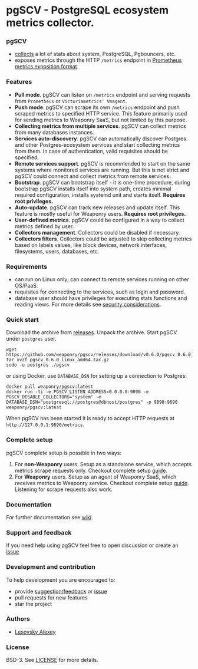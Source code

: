 # pgSCV - PostgreSQL ecosystem metrics collector.

### pgSCV
- [collects](https://github.com/weaponry/pgscv/wiki/Collectors) a lot of stats about system, PostgreSQL, Pgbouncers, etc.
- exposes metrics through the HTTP `/metrics` endpoint in [Prometheus metrics exposition format](https://prometheus.io/docs/concepts/data_model/).

### Features
- **Pull mode**. pgSCV can listen on `/metrics` endpoint and serving requests from `Prometheus` or `Victoriametrics' Vmagent`.
- **Push mode**. pgSCV can scrape its own `/metrics` endpoint and push scraped metrics to specified HTTP service.
  This feature primarily used for sending metrics to Weaponry SaaS, but not limited by this purpose.
- **Collecting metrics from multiple services**. pgSCV can collect metrics from many databases instances.
- **Services auto-discovery**. pgSCV can automatically discover Postgres and other Postgres-ecosystem services and
  start collecting metrics from them. In case of authentication, valid requisites should be specified.
- **Remote services support**. pgSCV is recommended to start on the same systems where monitored services are running.
  But this is not strict and pgSCV could connect and collect metrics from remote services.
- **Bootstrap**. pgSCV can bootstrap itself - it is one-time procedure, during bootstrap pgSCV installs itself into system path, creates minimal required configuration,
  installs systemd unit and starts itself. **Requires root privileges.**
- **Auto-update**. pgSCV can track new releases and update itself. This feature is mostly useful for Weaponry users. **Requires root privileges.**
- **User-defined metrics**. pgSCV could be configured in a way to collect metrics defined by user.
- **Collectors management**. Collectors could be disabled if necessary.
- **Collectors filters**. Collectors could be adjusted to skip collecting metrics based on labels values, like
  block devices, network interfaces, filesystems, users, databases, etc.

### Requirements
- can run on Linux only; can connect to remote services running on other OS/PaaS.
- requisites for connecting to the services, such as login and password.
- database user should have privileges for executing stats functions and reading views.
  For more details see [security considerations](https://github.com/weaponry/pgscv/wiki/Security-considerations).

### Quick start
Download the archive from [releases](https://github.com/weaponry/pgscv/releases). Unpack the archive. Start pgSCV under `postgres` user.

```shell
wget https://github.com/weaponry/pgscv/releases/download/v0.6.0/pgscv_0.6.0_linux_amd64.tar.gz
tar xvzf pgscv_0.6.0_linux_amd64.tar.gz
sudo -u postgres ./pgscv 
```

or using Docker, use `DATABASE_DSN` for setting up a connection to Postgres:
```
docker pull weaponry/pgscv:latest
docker run -ti -e PGSCV_LISTEN_ADDRESS=0.0.0.0:9890 -e PGSCV_DISABLE_COLLECTORS="system" -e DATABASE_DSN="postgresql://postgres@dbhost/postgres" -p 9890:9890 weaponry/pgscv:latest
```

When pgSCV has been started it is ready to accept HTTP requests at `http://127.0.0.1:9890/metrics`.

### Complete setup
pgSCV complete setup is possible in two ways:
1. For **non-Weaponry** users. Setup as a standalone service, which accepts metrics scrape requests only. Checkout complete setup [guide](https://github.com/weaponry/pgscv/wiki/Setup-for-regular-users).
2. For **Weaponry** users. Setup as an agent of Weaponry SaaS, which receives metrics to Weaponry service. Checkout complete setup [guide](https://github.com/weaponry/pgscv/wiki/Setup-for-Weaponry-users). Listening for scrape requests also work.

### Documentation
For further documentation see [wiki](https://github.com/weaponry/pgscv/wiki).

### Support and feedback
If you need help using pgSCV feel free to open discussion or create an [issue](https://github.com/weaponry/pgscv/issues)

### Development and contribution
To help development you are encouraged to:
- provide [suggestion/feedback](https://github.com/weaponry/pgscv/discussions) or [issue](https://github.com/weaponry/pgscv/issues)
- pull requests for new features
- star the project

### Authors
- [Lesovsky Alexey](https://github.com/lesovsky)

### License
BSD-3. See [LICENSE](./LICENSE) for more details.
